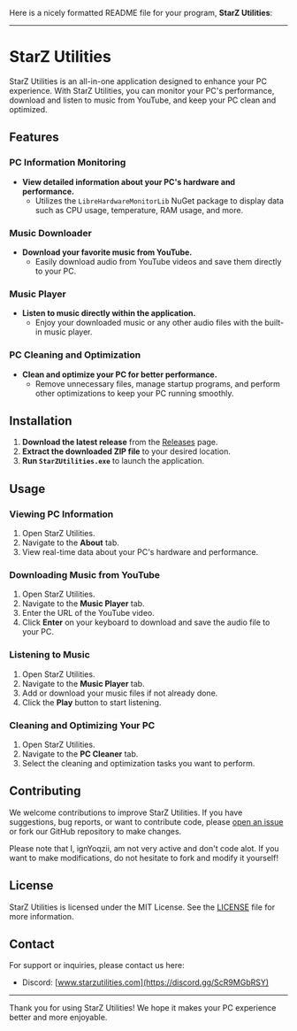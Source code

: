 Here is a nicely formatted README file for your program, **StarZ Utilities**:

---

# StarZ Utilities

StarZ Utilities is an all-in-one application designed to enhance your PC experience. With StarZ Utilities, you can monitor your PC's performance, download and listen to music from YouTube, and keep your PC clean and optimized.

## Features

### PC Information Monitoring
- **View detailed information about your PC's hardware and performance.**
  - Utilizes the `LibreHardwareMonitorLib` NuGet package to display data such as CPU usage, temperature, RAM usage, and more.

### Music Downloader
- **Download your favorite music from YouTube.**
  - Easily download audio from YouTube videos and save them directly to your PC.

### Music Player
- **Listen to music directly within the application.**
  - Enjoy your downloaded music or any other audio files with the built-in music player.

### PC Cleaning and Optimization
- **Clean and optimize your PC for better performance.**
  - Remove unnecessary files, manage startup programs, and perform other optimizations to keep your PC running smoothly.

## Installation

1. **Download the latest release** from the [Releases](https://github.com/yourusername/StarZUtilities/releases) page.
2. **Extract the downloaded ZIP file** to your desired location.
3. **Run `StarZUtilities.exe`** to launch the application.

## Usage

### Viewing PC Information
1. Open StarZ Utilities.
2. Navigate to the **About** tab.
3. View real-time data about your PC's hardware and performance.

### Downloading Music from YouTube
1. Open StarZ Utilities.
2. Navigate to the **Music Player** tab.
3. Enter the URL of the YouTube video.
4. Click **Enter** on your keyboard to download and save the audio file to your PC.

### Listening to Music
1. Open StarZ Utilities.
2. Navigate to the **Music Player** tab.
3. Add or download your music files if not already done.
4. Click the **Play** button to start listening.

### Cleaning and Optimizing Your PC
1. Open StarZ Utilities.
2. Navigate to the **PC Cleaner** tab.
3. Select the cleaning and optimization tasks you want to perform.

## Contributing

We welcome contributions to improve StarZ Utilities. If you have suggestions, bug reports, or want to contribute code, please [open an issue](#) or fork our GitHub repository to make changes. 

Please note that I, ignYoqzii, am not very active and don't code alot. If you want to make modifications, do not hesitate to fork and modify it yourself!

## License

StarZ Utilities is licensed under the MIT License. See the [LICENSE](#) file for more information.

## Contact

For support or inquiries, please contact us here:
- Discord: [www.starzutilities.com](https://discord.gg/ScR9MGbRSY)

---

Thank you for using StarZ Utilities! We hope it makes your PC experience better and more enjoyable.
